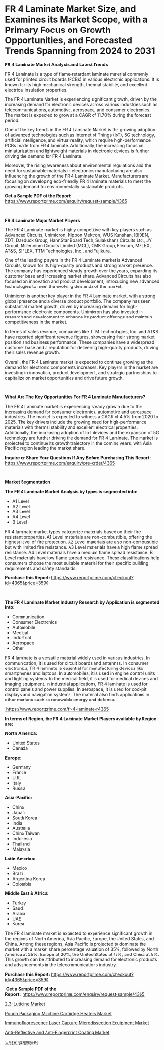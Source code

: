 <p><h1>FR 4 Laminate Market Size, and Examines its Market Scope, with a Primary Focus on Growth Opportunities, and Forecasted Trends Spanning from 2024 to 2031</h1></p><p><strong>FR 4 Laminate Market Analysis and Latest Trends</strong></p>
<p><p>FR 4 Laminate is a type of flame-retardant laminate material commonly used for printed circuit boards (PCBs) in various electronic applications. It is known for its high mechanical strength, thermal stability, and excellent electrical insulation properties.</p><p>The FR 4 Laminate Market is experiencing significant growth, driven by the increasing demand for electronic devices across various industries such as telecommunications, automotive, aerospace, and consumer electronics. The market is expected to grow at a CAGR of 11.70% during the forecast period.</p><p>One of the key trends in the FR 4 Laminate Market is the growing adoption of advanced technologies such as Internet of Things (IoT), 5G technology, artificial intelligence, and virtual reality, which require high-performance PCBs made from FR 4 laminate. Additionally, the increasing focus on miniaturization and lightweight materials in electronic devices is further driving the demand for FR 4 Laminate.</p><p>Moreover, the rising awareness about environmental regulations and the need for sustainable materials in electronics manufacturing are also influencing the growth of the FR 4 Laminate Market. Manufacturers are focusing on developing eco-friendly FR 4 laminate materials to meet the growing demand for environmentally sustainable products.</p></p>
<p><strong>Get a Sample PDF of the Report:&nbsp;</strong> <a href="https://www.reportprime.com/enquiry/request-sample/4365">https://www.reportprime.com/enquiry/request-sample/4365</a></p>
<p>&nbsp;</p>
<p><strong>FR 4 Laminate Major Market Players</strong></p>
<p><p>The FR 4 Laminate market is highly competitive with key players such as Advanced Circuits, Unimicron, Nippon Mektron, WUS Kunshan, IBIDEN, ZDT, Daeduck Group, HannStar Board Tech, Sulakshana Circuits Ltd., JY Circuit, Millennium Circuits Limited (MCL), CMK Group, Flexium, MFLEX, AT&S, SIFLEX, TTM Technologies, Inc., and Fujikura. </p><p>One of the leading players in the FR 4 Laminate market is Advanced Circuits, known for its high-quality products and strong market presence. The company has experienced steady growth over the years, expanding its customer base and increasing market share. Advanced Circuits has also focused on innovation and product development, introducing new advanced technologies to meet the evolving demands of the market.</p><p>Unimicron is another key player in the FR 4 Laminate market, with a strong global presence and a diverse product portfolio. The company has seen substantial market growth, driven by increasing demand for high-performance electronic components. Unimicron has also invested in research and development to enhance its product offerings and maintain competitiveness in the market.</p><p>In terms of sales revenue, companies like TTM Technologies, Inc. and AT&S have reported significant revenue figures, showcasing their strong market position and business performance. These companies have a widespread customer base and a reputation for delivering high-quality products, driving their sales revenue growth.</p><p>Overall, the FR 4 Laminate market is expected to continue growing as the demand for electronic components increases. Key players in the market are investing in innovation, product development, and strategic partnerships to capitalize on market opportunities and drive future growth.</p></p>
<p>&nbsp;</p>
<p><strong>What Are The Key Opportunities For FR 4 Laminate Manufacturers?</strong></p>
<p><p>The FR 4 Laminate market is experiencing steady growth due to the increasing demand for consumer electronics, automotive and aerospace industries. The market is expected to witness a CAGR of 4.5% from 2020 to 2025. The key drivers include the growing need for high-performance materials with thermal stability and excellent electrical properties. Additionally, the increasing adoption of IoT devices and the expansion of 5G technology are further driving the demand for FR 4 Laminate. The market is projected to continue its growth trajectory in the coming years, with Asia Pacific region leading the market share.</p></p>
<p><strong>Inquire or Share Your Questions If Any Before Purchasing This Report:</strong> <a href="https://www.reportprime.com/enquiry/pre-order/4365">https://www.reportprime.com/enquiry/pre-order/4365</a></p>
<p>&nbsp;</p>
<p><strong>Market Segmentation</strong></p>
<p><strong>The FR 4 Laminate Market Analysis by types is segmented into:</strong></p>
<p><ul><li>A1 Level</li><li>A2 Level</li><li>A3 Level</li><li>A4 Level</li><li>B Level</li></ul></p>
<p><p>FR 4 laminate market types categorize materials based on their fire-resistant properties. A1 Level materials are non-combustible, offering the highest level of fire protection. A2 Level materials are also non-combustible but with limited fire resistance. A3 Level materials have a high flame spread resistance. A4 Level materials have a medium flame spread resistance. B Level materials have low flame spread resistance. These classifications help consumers choose the most suitable material for their specific building requirements and safety standards.</p></p>
<p><strong>Purchase this Report:&nbsp;</strong><a href="https://www.reportprime.com/checkout?id=4365&price=3590">https://www.reportprime.com/checkout?id=4365&price=3590</a></p>
<p>&nbsp;</p>
<p><strong>The FR 4 Laminate Market Industry Research by Application is segmented into:</strong></p>
<p><ul><li>Communication</li><li>Consumer Electronics</li><li>Automobile</li><li>Medical</li><li>Industrial</li><li>Aerospace</li><li>Other</li></ul></p>
<p><p>FR 4 laminate is a versatile material widely used in various industries. In communication, it is used for circuit boards and antennas. In consumer electronics, FR 4 laminate is essential for manufacturing devices like smartphones and laptops. In automobiles, it is used in engine control units and lighting systems. In the medical field, it is used for medical devices and imaging equipment. In industrial applications, FR 4 laminate is used for control panels and power supplies. In aerospace, it is used for cockpit displays and navigation systems. The material also finds applications in other markets such as renewable energy and defense.</p></p>
<p><a href="https://www.reportprime.com/fr-4-laminate-r4365">&nbsp;https://www.reportprime.com/fr-4-laminate-r4365</a></p>
<p><strong>In terms of Region, the FR 4 Laminate Market Players available by Region are:</strong></p>
<p>
    <p> <strong> North America: </strong>
        <ul>
            <li>United States</li>
            <li>Canada</li>
        </ul>
        </p> 
    <p> <strong> Europe: </strong>
        <ul>
            <li>Germany</li>
            <li>France</li>
            <li>U.K.</li>
            <li>Italy</li>
            <li>Russia</li>
        </ul>
        </p> 
    <p> <strong> Asia-Pacific: </strong>
        <ul>
            <li>China</li>
            <li>Japan</li>
            <li>South Korea</li>
            <li>India</li>
            <li>Australia</li>
            <li>China Taiwan</li>
            <li>Indonesia</li>
            <li>Thailand</li>
            <li>Malaysia</li>
        </ul>
        </p> 
    <p> <strong> Latin America: </strong>
        <ul>
            <li>Mexico</li>
            <li>Brazil</li>
            <li>Argentina Korea</li>
            <li>Colombia</li>
        </ul>
        </p> 
    <p> <strong> Middle East & Africa: </strong>
        <ul>
            <li>Turkey</li>
            <li>Saudi</li>
            <li>Arabia</li>
            <li>UAE</li>
            <li>Korea</li>
        </ul>
    </p>
    </p>
<p><p>The FR 4 laminate market is expected to experience significant growth in the regions of North America, Asia Pacific, Europe, the United States, and China. Among these regions, Asia Pacific is projected to dominate the market with a market share percentage valuation of 35%, followed by North America at 25%, Europe at 20%, the United States at 15%, and China at 5%. This growth can be attributed to increasing demand for electronic products and advancements in the telecommunications industry.</p></p>
<p><strong>Purchase this Report: </strong><a href="https://www.reportprime.com/checkout?id=4365&price=3590">https://www.reportprime.com/checkout?id=4365&price=3590</a></p>
<p>&nbsp;<strong>Get a Sample PDF of the Report:&nbsp;&nbsp;</strong><a href="https://www.reportprime.com/enquiry/request-sample/4365">https://www.reportprime.com/enquiry/request-sample/4365</a></p>
<p><strong></strong></p>
<p><p><a href="https://medium.com/@javooyce546456/2-3-lutidine-market-a-global-and-regional-analysis-focus-on-end-user-product-and-region-07e8f07c1d72">2,3-Lutidine Market</a></p><p><a href="https://medium.com/@eloisadavis25/pouch-packaging-machine-cartridge-heaters-industry-analysis-report-its-market-size-growing-with-a-386f0d63ec3c">Pouch Packaging Machine Cartridge Heaters Market</a></p><p><a href="https://issuu.com/reportprime-2/docs/immunofluorescence-laser-capture-microdissection-e">Immunofluorescence Laser Capture Microdissection Equipment Market</a></p><p><a href="https://www.linkedin.com/pulse/global-anti-reflective-anti-fingerprint-coating-market-czd0c?trackingId=ulNVa9o81Zv4MmnhhOLcIQ%3D%3D">Anti-Reflective and Anti-Fingerprint Coating Market</a></p><p><a href="https://medium.com/@christopherorp895/%EB%86%8D%EC%97%85%EC%9A%A9-%ED%85%94%EB%A0%88%ED%95%B8%EB%93%A4%EB%9F%AC-%EC%8B%9C%EC%9E%A5-%EC%A0%90%EC%9C%A0%EC%9C%A8-%ED%81%AC%EA%B8%B0-%ED%8A%B8%EB%A0%8C%EB%93%9C-%EC%82%B0%EC%97%85-%EB%B6%84%EC%84%9D-%EB%B3%B4%EA%B3%A0%EC%84%9C-%EC%9D%91%EC%9A%A9-%EB%B6%84%EC%95%BC%EB%B3%84-%EC%88%98%ED%99%95-%EC%A7%9A-%EA%B8%B0%ED%83%80-%EC%9C%A0%ED%98%95%EB%B3%84-2%EB%A5%9C-%EC%A1%B0%ED%96%A5-4%EB%A5%9C-%EC%A1%B0%ED%96%A5-%EA%B1%B0%EB%AF%B8-%EC%A1%B0%ED%96%A5-%EB%B0%8F-2024-2031%EB%85%84%EA%B9%8C%EC%A7%80-29ce6dfcce1d">농업용 텔레핸들러</a></p></p>